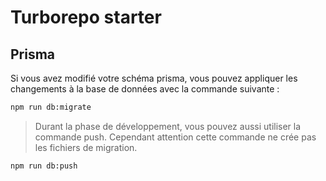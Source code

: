 # Turborepo starter



## Prisma

Si vous avez modifié votre schéma prisma, vous pouvez appliquer les changements à la base de données avec la commande suivante :

```bash
npm run db:migrate
```
 > Durant la phase de développement, vous pouvez aussi utiliser la commande push. Cependant attention cette commande ne crée pas les fichiers de migration.
 
 ```bash
 npm run db:push
 ```





